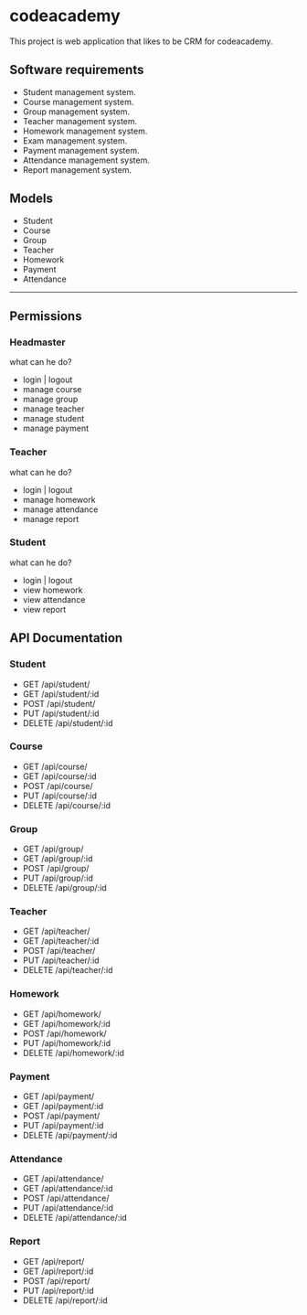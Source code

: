 # codeacademy

This project is web application that likes to be CRM for codeacademy.

## Software requirements

* Student management system.
* Course management system.
* Group management system.
* Teacher management system.
* Homework management system.
* Exam management system.
* Payment management system.
* Attendance management system.
* Report management system.

## Models

* Student
* Course
* Group
* Teacher
* Homework
* Payment
* Attendance

----------------

## Permissions

### Headmaster

what can he do?

* login | logout
* manage course
* manage group
* manage teacher
* manage student
* manage payment

### Teacher

what can he do?

* login | logout
* manage homework
* manage attendance
* manage report

### Student

what can he do?

* login | logout
* view homework
* view attendance
* view report

## API Documentation

### Student

* GET /api/student/
* GET /api/student/:id
* POST /api/student/
* PUT /api/student/:id
* DELETE /api/student/:id

### Course

* GET /api/course/
* GET /api/course/:id
* POST /api/course/
* PUT /api/course/:id
* DELETE /api/course/:id

### Group

* GET /api/group/
* GET /api/group/:id
* POST /api/group/
* PUT /api/group/:id
* DELETE /api/group/:id

### Teacher

* GET /api/teacher/
* GET /api/teacher/:id
* POST /api/teacher/
* PUT /api/teacher/:id
* DELETE /api/teacher/:id

### Homework

* GET /api/homework/
* GET /api/homework/:id
* POST /api/homework/
* PUT /api/homework/:id
* DELETE /api/homework/:id

### Payment

* GET /api/payment/
* GET /api/payment/:id
* POST /api/payment/
* PUT /api/payment/:id
* DELETE /api/payment/:id

### Attendance

* GET /api/attendance/
* GET /api/attendance/:id
* POST /api/attendance/
* PUT /api/attendance/:id
* DELETE /api/attendance/:id

### Report

* GET /api/report/
* GET /api/report/:id
* POST /api/report/
* PUT /api/report/:id
* DELETE /api/report/:id
